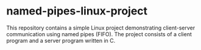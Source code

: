# named-pipes-linux-project
This repository contains a simple Linux project demonstrating client-server communication using named pipes (FIFO). The project consists of a client program and a server program written in C.
